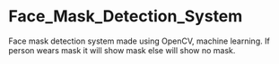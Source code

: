# Face_Mask_Detection_System
Face mask detection system made using OpenCV, machine learning. If person wears mask it will show mask else will show no mask. 
